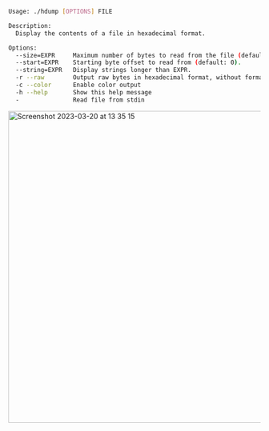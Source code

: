 ```bash
Usage: ./hdump [OPTIONS] FILE

Description:
  Display the contents of a file in hexadecimal format.

Options:
  --size=EXPR     Maximum number of bytes to read from the file (default: unlimited).
  --start=EXPR    Starting byte offset to read from (default: 0).
  --string=EXPR   Display strings longer than EXPR.
  -r --raw        Output raw bytes in hexadecimal format, without formatting.
  -c --color      Enable color output
  -h --help       Show this help message
  -               Read file from stdin

```
<img width="624" alt="Screenshot 2023-03-20 at 13 35 15" src="https://user-images.githubusercontent.com/45094398/226340680-6676c34e-0bd6-400a-9278-98bff47acf67.png">

